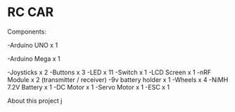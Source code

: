 # RC CAR

Components: 

-Arduino UNO        x 1

-Arduino Mega       x 1

-Joysticks          x 2
-Buttons            x 3
-LED                x 11
-Switch             x 1
-LCD Screen         x 1
-nRF Module         x 2 (transmitter / receiver)
-9v battery holder  x 1
-Wheels             x 4
-NiMH 7.2V Battery  x 1
-DC Motor           x 1
-Servo Motor        x 1
-ESC                x 1

About this project
j
